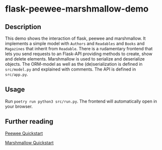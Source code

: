# flask-peewee-marshmallow-demo

## Description
This demo shows the interaction of flask, peewee and marshmallow. It implements a simple model with `Authors` and `Readables` and `Books` and `Magazines` that inherit from `Readable`. There is a rudamentary frontend that lets you send requests to an Flask-API providing methods to create, show and delete elements. Marshmallow is used to serialize and deserialize objects. The ORM-model as well as the (de)serialization is defined in `src/model.py` and explained with comments. The API is defined in `src/app.py`.

## Usage
Run `poetry run python3 src/run.py`. The frontend will automatically open in your browser.

## Further reading
[Peewee Quickstart](https://docs.peewee-orm.com/en/latest/peewee/quickstart.html)

[Marshmallow Quickstart](https://marshmallow.readthedocs.io/en/stable/quickstart.html)